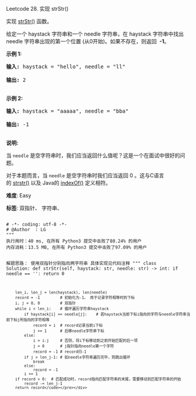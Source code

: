 Leetcode 28. 实现 strStr()
<p>实现&nbsp;<a href="https://baike.baidu.com/item/strstr/811469" target="_blank">strStr()</a>&nbsp;函数。</p>


<p>给定一个&nbsp;haystack 字符串和一个 needle 字符串，在 haystack 字符串中找出 needle 字符串出现的第一个位置 (从0开始)。如果不存在，则返回&nbsp; <strong>-1</strong>。</p>



<p><strong>示例 1:</strong></p>



<pre><strong>输入:</strong> haystack = &quot;hello&quot;, needle = &quot;ll&quot;

<strong>输出:</strong> 2

</pre>



<p><strong>示例 2:</strong></p>



<pre><strong>输入:</strong> haystack = &quot;aaaaa&quot;, needle = &quot;bba&quot;

<strong>输出:</strong> -1

</pre>



<p><strong>说明:</strong></p>



<p>当&nbsp;<code>needle</code>&nbsp;是空字符串时，我们应当返回什么值呢？这是一个在面试中很好的问题。</p>



<p>对于本题而言，当&nbsp;<code>needle</code>&nbsp;是空字符串时我们应当返回 0 。这与C语言的&nbsp;<a href="https://baike.baidu.com/item/strstr/811469" target="_blank">strstr()</a>&nbsp;以及 Java的&nbsp;<a href="https://docs.oracle.com/javase/7/docs/api/java/lang/String.html#indexOf(java.lang.String)" target="_blank">indexOf()</a>&nbsp;定义相符。</p>





 **难度**: Easy



 **标签**: 双指针、 字符串、 





<div class="hcb_wrap">
<pre class="prism undefined-numbers lang-python" data-lang="Python"><code>
# -*- coding: utf-8 -*-
# @Author  : LG
"""
执行用时：40 ms, 在所有 Python3 提交中击败了80.24% 的用户
内存消耗：13.5 MB, 在所有 Python3 提交中击败了97.09% 的用户

解题思路：
    使用双指针分别指向两字符串
    具体实现见代码注释
"""
class Solution:
    def strStr(self, haystack: str, needle: str) -> int:
        if needle == '':
            return 0

        len_i, len_j = len(haystack), len(needle)
        record = -1         # 初始化为-1， 用于记录字符相等时的下标
        i, j = 0, 0         # 双指针
        while i < len_i:    # 循环遍历字符串haystack
            if haystack[i] == needle[j]:    # 若haystack当前下标i指向的字符与needle字符串当前下标j所指向的字符相等
                record = i  # record记录当前i下标
                j += 1      # 后移needle字符串下标
            else:
                i = i-j     # 否则，将i下标移动到之前开始匹配的后一项
                j = 0       # j指针指向needle第一个字符
                record = -1 # record归-1
            if j > len_j-1: # 如needle字符串遍历完毕，则跳出循环
                break
            else:
                record = -1
            i += 1
        if record > 0:  # 匹配成功时，record指向匹配字符串的末尾，需要移动到匹配字符串的开始
            record -= len_j-1
        return record</code></pre></div>
